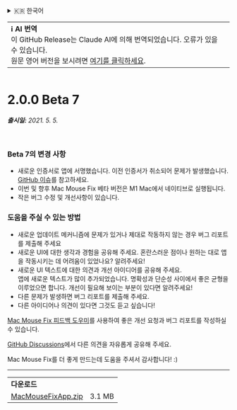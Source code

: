 <details>
<summary>🇰🇷 한국어</summary>

[🇬🇧 English (GitHub Release)](https://github.com/noah-nuebling/mac-mouse-fix/releases/tag/2.0.0-Beta-7)\
[🇦🇩 Català](https://redirect.macmousefix.com/?target=mmf-release&tag=2.0.0-Beta-7&locale=ca)\
[🇩🇪 Deutsch](https://redirect.macmousefix.com/?target=mmf-release&tag=2.0.0-Beta-7&locale=de)\
[🇪🇸 Español](https://redirect.macmousefix.com/?target=mmf-release&tag=2.0.0-Beta-7&locale=es)\
[🇫🇷 Français](https://redirect.macmousefix.com/?target=mmf-release&tag=2.0.0-Beta-7&locale=fr)\
[🇮🇩 Indonesia](https://redirect.macmousefix.com/?target=mmf-release&tag=2.0.0-Beta-7&locale=id)\
[🇮🇹 Italiano](https://redirect.macmousefix.com/?target=mmf-release&tag=2.0.0-Beta-7&locale=it)\
[🇭🇺 Magyar](https://redirect.macmousefix.com/?target=mmf-release&tag=2.0.0-Beta-7&locale=hu)\
[🇳🇱 Nederlands](https://redirect.macmousefix.com/?target=mmf-release&tag=2.0.0-Beta-7&locale=nl)\
[🇵🇱 Polski](https://redirect.macmousefix.com/?target=mmf-release&tag=2.0.0-Beta-7&locale=pl)\
[🇧🇷 Português (Brasil)](https://redirect.macmousefix.com/?target=mmf-release&tag=2.0.0-Beta-7&locale=pt-BR)\
[🇵🇹 Português (Portugal)](https://redirect.macmousefix.com/?target=mmf-release&tag=2.0.0-Beta-7&locale=pt-PT)\
[🇷🇴 Română](https://redirect.macmousefix.com/?target=mmf-release&tag=2.0.0-Beta-7&locale=ro)\
[🇸🇪 Svenska](https://redirect.macmousefix.com/?target=mmf-release&tag=2.0.0-Beta-7&locale=sv)\
[🇻🇳 Tiếng Việt](https://redirect.macmousefix.com/?target=mmf-release&tag=2.0.0-Beta-7&locale=vi)\
[🇹🇷 Türkçe](https://redirect.macmousefix.com/?target=mmf-release&tag=2.0.0-Beta-7&locale=tr)\
[🇨🇿 Čeština](https://redirect.macmousefix.com/?target=mmf-release&tag=2.0.0-Beta-7&locale=cs)\
[🇬🇷 Ελληνικά](https://redirect.macmousefix.com/?target=mmf-release&tag=2.0.0-Beta-7&locale=el)\
[🇷🇺 Русский](https://redirect.macmousefix.com/?target=mmf-release&tag=2.0.0-Beta-7&locale=ru)\
[🇺🇦 Українська](https://redirect.macmousefix.com/?target=mmf-release&tag=2.0.0-Beta-7&locale=uk)\
[🇮🇱 עברית](https://redirect.macmousefix.com/?target=mmf-release&tag=2.0.0-Beta-7&locale=he)\
[🇸🇦 العربية](https://redirect.macmousefix.com/?target=mmf-release&tag=2.0.0-Beta-7&locale=ar)\
[🇮🇳 हिन्दी](https://redirect.macmousefix.com/?target=mmf-release&tag=2.0.0-Beta-7&locale=hi)\
[🇹🇭 ไทย](https://redirect.macmousefix.com/?target=mmf-release&tag=2.0.0-Beta-7&locale=th)\
[🇨🇳 中文 (简体)](https://redirect.macmousefix.com/?target=mmf-release&tag=2.0.0-Beta-7&locale=zh-Hans)\
[🇨🇳 中文 (繁體)](https://redirect.macmousefix.com/?target=mmf-release&tag=2.0.0-Beta-7&locale=zh-Hant)\
[🇭🇰 中文（香港)](https://redirect.macmousefix.com/?target=mmf-release&tag=2.0.0-Beta-7&locale=zh-HK)\
[🇯🇵 日本語](https://redirect.macmousefix.com/?target=mmf-release&tag=2.0.0-Beta-7&locale=ja)\
**🇰🇷 한국어**\
[Help translate Mac Mouse Fix to different languages!](https://github.com/noah-nuebling/mac-mouse-fix/discussions/731)
</details>
<table align=><td>
<b>ℹ️ AI 번역</b><br>
이 GitHub Release는 Claude AI에 의해 번역되었습니다. 오류가 있을 수 있습니다.<br>
원문 영어 버전을 보시려면 <a href="https://github.com/noah-nuebling/mac-mouse-fix/releases/tag/2.0.0-Beta-7">여기를 클릭하세요</a>.
</td></table>

<table></table>

# 2.0.0 Beta 7
***출시일:** 2021. 5. 5.*

<br>

### Beta 7의 변경 사항

- 새로운 인증서로 앱에 서명했습니다. 이전 인증서가 취소되어 문제가 발생했습니다. [GitHub 이슈](https://github.com/noah-nuebling/mac-mouse-fix/issues/95)를 참고하세요.
- 이번 및 향후 Mac Mouse Fix 베타 버전은 M1 Mac에서 네이티브로 실행됩니다.
- 작은 버그 수정 및 개선사항이 있습니다.

### 도움을 주실 수 있는 방법

- 새로운 업데이트 메커니즘에 문제가 있거나 제대로 작동하지 않는 경우 버그 리포트를 제출해 주세요
- 새로운 UI에 대한 생각과 경험을 공유해 주세요. 혼란스러운 점이나 원하는 대로 앱을 작동시키는 데 어려움이 있었나요? 알려주세요!
- 새로운 UI 텍스트에 대한 의견과 개선 아이디어를 공유해 주세요.\
   앱에 새로운 텍스트가 많이 추가되었습니다. 명확성과 단순성 사이에서 좋은 균형을 이루었으면 합니다. 개선이 필요해 보이는 부분이 있다면 알려주세요!
- 다른 문제가 발생하면 버그 리포트를 제출해 주세요.
- 다른 아이디어나 의견이 있다면 그것도 듣고 싶습니다!

[Mac Mouse Fix 피드백 도우미](https://github.com/noah-nuebling/mac-mouse-fix/issues/new/choose)를 사용하여 좋은 개선 요청과 버그 리포트를 작성하실 수 있습니다.

[GitHub Discussions](https://github.com/noah-nuebling/mac-mouse-fix/discussions/82)에서 다른 의견을 자유롭게 공유해 주세요.

Mac Mouse Fix를 더 좋게 만드는데 도움을 주셔서 감사합니다! :)

---

<table align="start">
<tr>
    <td colspan=2>
        <b>다운로드</b>
    </td>
</tr>
<tr>
    <td><a href="https://github.com/noah-nuebling/mac-mouse-fix/releases/download/2.0.0-Beta-7/MacMouseFixApp.zip">MacMouseFixApp.zip</a></td>
    <td>3.1 MB</td>
</tr>
</table>